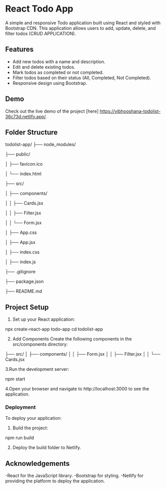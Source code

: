 
# React Todo App

A simple and responsive Todo application built using React and styled with Bootstrap CDN. This application allows users to add, update, delete, and filter todos (CRUD APPLICATION).

## Features

- Add new todos with a name and description.
- Edit and delete existing todos.
- Mark todos as completed or not completed.
- Filter todos based on their status (All, Completed, Not Completed).
- Responsive design using Bootstrap.

## Demo

Check out the live demo of the project [here] https://vibhooshana-todolist-36c73d.netlify.app/.

## Folder Structure

todolist-app/
├── node_modules/

├── public/

│ ├── favicon.ico

│ └── index.html

├── src/

│ ├── components/

│ │ ├── Cards.jsx

│ │ ├── Filter.jsx

│ │ └── Form.jsx

│ ├── App.css

│ ├── App.jsx

│ ├── index.css

│ ├── index.js

├── .gitignore

├── package.json

├── README.md

## Project Setup

1. Set up your React application:
   
npx create-react-app todo-app
cd todolist-app

2. Add Components
Create the following components in the src/components directory:

├── src/
│ ├── components/
│ │ ├── Form.jsx
│ │ ├── Filter.jsx
│ │ └── Cards.jsx

3.Run the development server:

npm start

4.Open your browser and navigate to http://localhost:3000 to see the application.

### Deployment

To deploy your application:

1. Build the project:

npm run build

2. Deploy the build folder to Netlify.

## Acknowledgements

-React for the JavaScript library.
-Bootstrap for styling.
-Netlify for providing the platform to deploy the application.
   
